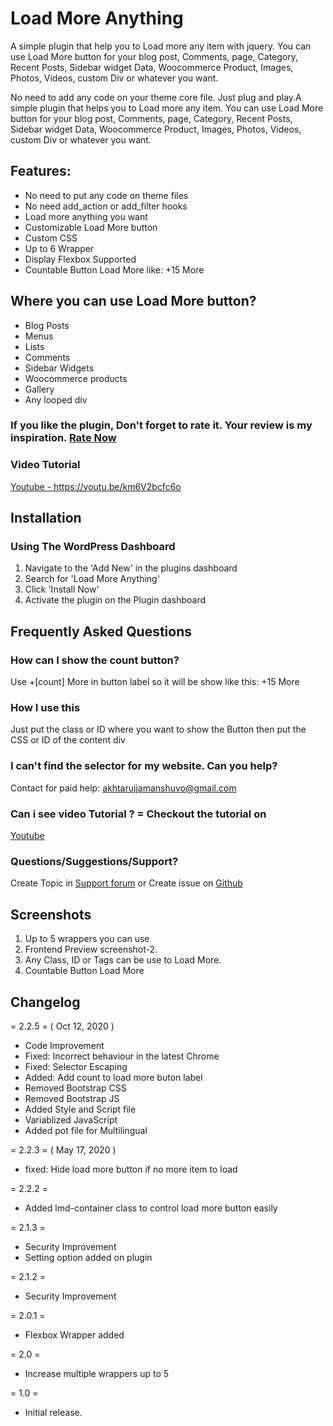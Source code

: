 # Load More Anything
A simple plugin that help you to Load more any item with jquery. You can
use Load More button for your blog post, Comments, page, Category,
Recent Posts, Sidebar widget Data, Woocommerce Product, Images, Photos,
Videos, custom Div or whatever you want.

No need to add any code on your theme core file. Just plug and play.A
simple plugin that helps you to Load more any item. You can use Load
More button for your blog post, Comments, page, Category, Recent Posts,
Sidebar widget Data, Woocommerce Product, Images, Photos, Videos, custom
Div or whatever you want.

## Features:

-   No need to put any code on theme files
-   No need add\_action or add\_filter hooks
-   Load more anything you want
-   Customizable Load More button
-   Custom CSS
-   Up to 6 Wrapper
-   Display Flexbox Supported
-   Countable Button Load More like: +15 More

## Where you can use Load More button?

-   Blog Posts
-   Menus
-   Lists
-   Comments
-   Sidebar Widgets
-   Woocommerce products
-   Gallery
-   Any looped div

### If you like the plugin, Don't forget to rate it. Your review is my inspiration. [Rate Now](https://wordpress.org/support/plugin/ajax-load-more-anything/reviews/?filter=5#new-post)

### Video Tutorial

[Youtube - https://youtu.be/km6V2bcfc6o ](https://youtu.be/km6V2bcfc6o)


## Installation
### Using The WordPress Dashboard
1. Navigate to the 'Add New' in the plugins dashboard
2. Search for 'Load More Anything'
3. Click 'Install Now'
4. Activate the plugin on the Plugin dashboard

## Frequently Asked Questions
### How can I show the count button?
Use +[count] More in button label so it will be show like this: +15 More

### How I use this
Just put the class or ID where you want to show the Button then put the CSS or ID of the content div

### I can't find the selector for my website. Can you help?
Contact for paid help: akhtarujjamanshuvo@gmail.com

### Can i see video Tutorial ? = Checkout the tutorial on
[Youtube](https://youtu.be/km6V2bcfc6o)

### Questions/Suggestions/Support?
Create Topic in [Support forum](https://wordpress.org/support/plugin/ajax-load-more-anything/) or Create issue on [Github](https://github.com/akshuvo/load-more-anything/issues)

## Screenshots
1. Up to 5 wrappers you can use
2. Frontend Preview screenshot-2.
3. Any Class, ID or Tags can be use to Load More.
4. Countable Button Load More

## Changelog

= 2.2.5 = ( Oct 12, 2020 )
- Code Improvement
- Fixed: Incorrect behaviour in the latest Chrome
- Fixed: Selector Escaping
- Added: Add count to load more buton label
- Removed Bootstrap CSS
- Removed Bootstrap JS
- Added Style and Script file
- Variablized JavaScript
- Added pot file for Multilingual


= 2.2.3 = ( May 17, 2020 )
- fixed: Hide load more button if no more item to load

= 2.2.2 =
- Added lmd-container class to control load more button easily

= 2.1.3 =
- Security Improvement
- Setting option added on plugin

= 2.1.2 =
- Security Improvement

= 2.0.1 =
- Flexbox Wrapper added

= 2.0 =
- Increase multiple wrappers up to 5

= 1.0 =
- Initial release.


